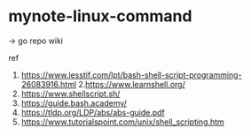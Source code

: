 # mynote-linux-command

-> go repo wiki


ref 
1. https://www.lesstif.com/lpt/bash-shell-script-programming-26083916.html
2.https://www.learnshell.org/
3. https://www.shellscript.sh/
4. https://guide.bash.academy/
5. https://tldp.org/LDP/abs/abs-guide.pdf
6. https://www.tutorialspoint.com/unix/shell_scripting.htm
